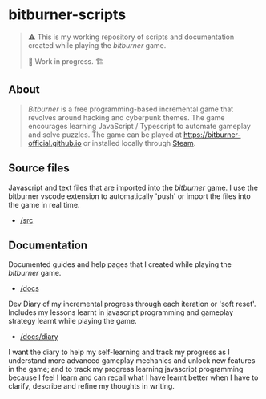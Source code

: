 # bitburner-scripts

> ⚠️ This is my working repository of scripts and documentation created while playing the _bitburner_ game.
>
> 🚧 Work in progress. 🏗️

## About

> _Bitburner_ is a free programming-based incremental game that revolves around hacking and cyberpunk themes. The game encourages learning JavaScript / Typescript to automate gameplay and solve puzzles. The game can be played at https://bitburner-official.github.io or installed locally through [Steam](https://store.steampowered.com/app/1812820/Bitburner/).

## Source files

Javascript and text files that are imported into the _bitburner_ game. I use the bitburner vscode extension to automatically 'push' or import the files into the game in real time.

- [/src](/src)

## Documentation

Documented guides and help pages that I created while playing the _bitburner_ game.

- [/docs](/docs)

Dev Diary of my incremental progress through each iteration or 'soft reset'. Includes my lessons learnt in javascript programming and gameplay strategy learnt while playing the game.

- [/docs/diary](/docs/diary)

I want the diary to help my self-learning and track my progress as I understand more advanced gameplay mechanics and unlock new features in the game; and to track my progress learning javascript programming because I feel I learn and can recall what I have learnt better when I have to clarify, describe and refine my thoughts in writing.
